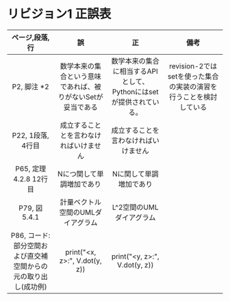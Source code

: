 # リビジョン1 正誤表

| ページ,段落,行 | 誤 | 正 | 備考 |
| :---: | :---: | :---: | :---: |
| P2, 脚注 *2 | 数学本来の集合という意味であれば、被りがないSetが妥当である | 数学本来の集合に相当するAPIとして、Pythonにはsetが提供されている。 | revision-2ではsetを使った集合の実装の演習を行うことを検討している |
| P22, 1段落, 4行目| 成立することとを言わなければいけません | 成立することを言わなければいけません | |
| P65, 定理 4.2.8 12行目| Nにつ関して単調増加であり | Nに関して単調増加であり | |
| P79, 図 5.4.1 | 計量ベクトル空間のUMLダイアグラム | L^2空間のUMLダイアグラム | |
| P86, コード: 部分空間および直交補空間からの元の取り出し(成功例) | print("<x, z>:", V.dot(y, z)) | print("<y, z>:", V.dot(y, z)) | |
